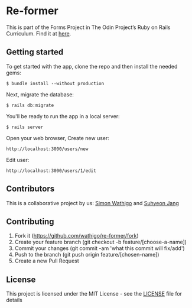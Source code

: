 # Re-former

This is part of the Forms Project in The Odin Project’s Ruby on Rails Curriculum. Find it at [here](http://www.theodinproject.com).


## Getting started

To get started with the app, clone the repo and then install the needed gems:

```
$ bundle install --without production
```

Next, migrate the database:

```
$ rails db:migrate
```

You'll be ready to run the app in a local server:

```
$ rails server
```

Open your web browser, Create new user:

```
http://localhost:3000/users/new
```

Edit user:

```
http://localhost:3000/users/1/edit
```

## Contributors

This is a collaborative project by us: [Simon Wathigo](https://github.com/wathigo) and [Suhyeon Jang](https://github.com/shjang7)


## Contributing

1. Fork it (https://github.com/wathigo/re-former/fork)
2. Create your feature branch (git checkout -b feature/[choose-a-name])
3. Commit your changes (git commit -am 'what this commit will fix/add')
4. Push to the branch (git push origin feature/[chosen-name])
5. Create a new Pull Request


## License

This project is licensed under the MIT License - see the [LICENSE](./LICENSE) file for details

